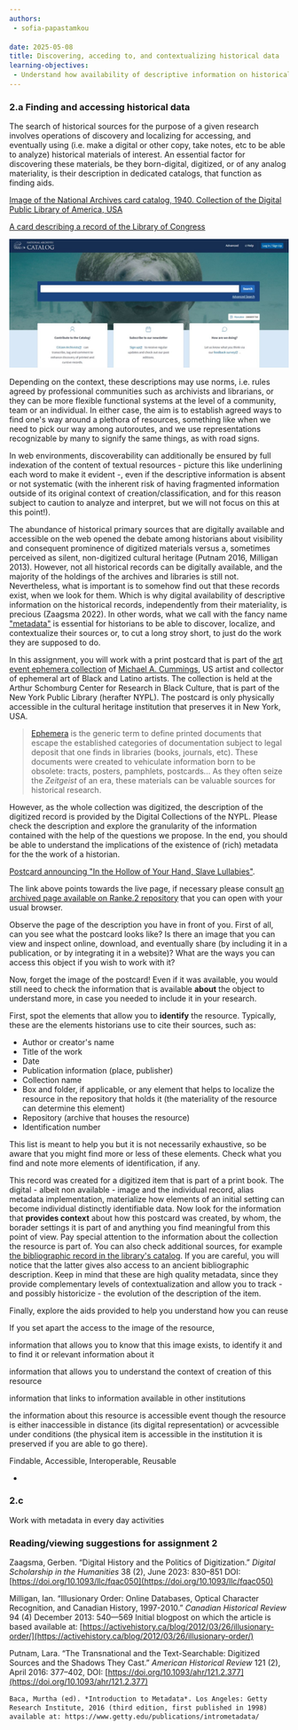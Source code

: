 ```yaml
---
authors: 
 - sofia-papastamkou
 
date: 2025-05-08
title: Discovering, acceding to, and contextualizing historical data
learning-objectives: 
 - Understand how availability of descriptive information on historical records allows discoverability and contextualization of sources 
---
```


### 2.a Finding and accessing historical data
    
The search of historical sources for the purpose of a given research involves operations of discovery and localizing for accessing, and eventually using (i.e. make a digital or other copy, take notes, etc to be able to analyze) historical materials of interest. An essential factor for discovering these materials, be they born-digital, digitized, or of any analog materiality, is their description in dedicated catalogs, that function as finding aids. 

[Image of the National Archives card catalog, 1940. Collection of the Digital Public Library of America, USA](https://commons.wikimedia.org/wiki/File:Photograph_of_Card_Catalog_in_Central_Search_Room_-_DPLA_-_5be4fa7f7ec7f58594a5dc6765659025.jpg)

[A card describing a record of the Library of Congress](https://commons.wikimedia.org/wiki/File:Library_of_Congress_Serials_Card_Catalog_in_the_John_Adams_Building_on_23_January_2025.jpg)

![Homepage of the online catalog of the National Archives of the USA, screenshot, 21 May 2025](/images/2-nara-catalog-2025-05-21.jpg "Homepage of the online catalog of the National Archives of the USA, screenshot, 21 May 2025, available at https://catalog.archives.gov/")

Depending on the context, these descriptions may use norms, i.e. rules agreed by professional communities such as archivists and librarians, or they can be more flexible functional systems at the level of a community, team or an individual. In either case, the aim is to establish agreed ways to find one's way around a plethora of resources, something like when we need to pick our way among autoroutes, and we use representations recognizable by many to signify the same things, as with road signs.

In web environments, discoverability can additionally be ensured by full indexation of the content of textual resources - picture this like underlining each word to make it evident -, even if the descriptive information is absent or not systematic (with the inherent risk of having fragmented information outside of its original context of creation/classification, and for this reason subject to caution to analyze and interpret, but we will not focus on this at this point!).

The abundance of historical primary sources that are digitally available and accessible on the web opened the debate among historians about visibility and consequent prominence of digitized materials versus a, sometimes perceived as silent, non-digitized cultural heritage (Putnam 2016, Milligan 2013). However, not all historical records can be digitally available, and the majority of the holdings of the archives and libraries is still not. Nevertheless, what is important is to somehow find out that these records exist, when we look for them. Which is why digital availability of descriptive information on the historical records, independently from their materiality, is precious (Zaagsma 2022). In other words, what we call with the fancy name ["metadata"](https://en.wikipedia.org/wiki/Metadata) is essential for historians to be able to discover, localize, and contextualize their sources or, to cut a long stroy short, to just do the work they are supposed to do. 

In this assignment, you will work with a print postcard that is part of the [art event ephemera collection](https://digitalcollections.nypl.org/collections/michael-cummings-african-american-art-event-ephemera-collection) of [Michael A. Cummings](https://en.wikipedia.org/wiki/Michael_A._Cummings), US artist and collector of ephemeral art of Black and Latino artists. The collection is held at the Arthur Schomburg Center for Research in Black Culture, that is part of the New York Public Library (herafter NYPL). The postcard is only physically accessible in the cultural heritage institution that preserves it in New York, USA.
> [Ephemera](https://en.wikipedia.org/wiki/Ephemera) is the generic term to define printed documents that escape the established categories of documentation subject to legal deposit that one finds in libraries (books, journals, etc). These documents were created to vehiculate information born to be obsolete: tracts, posters, pamphlets, postcards... As they often seize the *Zeitgeist* of an era, these materials can be valuable sources for historical research. 

However, as the whole collection was digitized, the description of the digitized record is provided by the Digital Collections of the NYPL. Please check the description and explore the granularity of the information contained with the help of the questions we propose. In the end, you should be able to understand the implications of the existence of (rich) metadata for the the work of a historian. 

[Postcard announcing "In the Hollow of Your Hand, Slave Lullabies"](https://digitalcollections.nypl.org/items/c8f7da00-f0d8-013a-196c-0242ac110003).

The link above points towards the live page, if necessary please consult [an archived page available on Ranke.2 repository](/documents/Postcard_Slave_Lullabies_NYPL.htm) that you can open with your usual browser.  

Observe the page of the description you have in front of you. 
First of all, can you see what the postcard looks like? Is there an image that you can view and inspect online, download, and eventually share (by including it in a publication, or by integrating it in a website)? What are the ways you can access this object if you wish to work with it? <!-- No digitized image available, except something that looks like a thumbnail. A clear indication, visually, that the image can be seen at the Schomburg Center and a map is provided next to it. It is only possible to physically access the object if one wants to inspect it further (or have it reproduced?)-->

Now, forget the image of the postcard! Even if it was available, you would still need to check the information that is available **about** the object to understand more, in case you needed to include it in your research. 

First, spot the elements that allow you to **identify** the resource. Typically, these are the elements historians use to cite their sources, such as: 
- Author or creator's name
- Title of the work
- Date
- Publication information (place, publisher)
- Collection name
- Box and folder, if applicable, or any element that helps to localize the resource in the repository that holds it (the materiality of the resource can determine this element)
- Repository (archive that houses the resource)
- Identification number

This list is meant to help you but it is not necessarily exhaustive, so be aware that you might find more or less of these elements. Check what you find and note more elements of identification, if any. 

  
This record was created for a digitized item that is part of a print book. The digital - albeit non available - image and the individual record, alias metadata implementation, materialize how elements of an initial setting can become individual distinctly identifiable data. Now look for the information that **provides context** about how this postcard was created, by whom, the borader settings it is part of and anything you find meaningful from this point of view. Pay special attention to the information about the collection the resource is part of. You can also check additional sources, for example [the bibliographic record in the library's catalog](https://www.nypl.org/research/research-catalog/bib/b14968343). If you are careful, you will notice that the latter gives also access to an ancient bibliographic description. Keep in mind that these are high quality metadata, since they provide complementary levels of contextualization and allow you to track - and possibly historicize - the evolution of the description of the item. <!-- The bibliographic record of the postcard shows there was a selection to individualize this resource to make it findable, but the description actually is this if the book; the record of the collection, that is accessible from the identifier provided in the record of the digitized postcard,  -->

Finally, explore the aids provided to help you understand how you can reuse  
    


If you set apart the access to the image of the resource, 

information that allows you to know that this image exists, to identify it and to find it or relevant information about it

information that allows you to understand the context of creation of this resource

information that links to information available in other institutions 


the information about this resource is accessible event though the resource is either inaccessible in distance (its digital representation) or acvcessible under conditions (the physical item is accessible in the institution it is preserved if you are able to go there).  


Findable, Accessible, Interoperable, Reusable


- 
 
### 2.c
Work with metadata in every day activities

<!--Generating metadata to enable source criticism - important aspect of Impresso project - see with Marten of possible to integrate an example here?-->

### Reading/viewing suggestions for assignment 2 

Zaagsma, Gerben. “Digital History and the Politics of Digitization.” *Digital Scholarship in the Humanities* 38 (2), June 2023: 830–851 DOI: [https://doi.org/10.1093/llc/fqac050](https://doi.org/10.1093/llc/fqac050)

Milligan, Ian. “Illusionary Order: Online Databases, Optical Character
Recognition, and Canadian History, 1997-2010.” *Canadian Historical Review* 94 (4) December 2013: 540—569 Initial blogpost on which the article is based available at: [https://activehistory.ca/blog/2012/03/26/illusionary-order/](https://activehistory.ca/blog/2012/03/26/illusionary-order/)  

Putnam, Lara. “The Transnational and the Text-Searchable: Digitized Sources and the Shadows They Cast.” *American Historical Review* 121 (2), April 2016: 377–402, DOI: [https://doi.org/10.1093/ahr/121.2.377](https://doi.org/10.1093/ahr/121.2.377)


    
    Baca, Murtha (ed). *Introduction to Metadata*. Los Angeles: Getty Research Institute, 2016 (third edition, first published in 1998) available at: https://www.getty.edu/publications/intrometadata/ 
